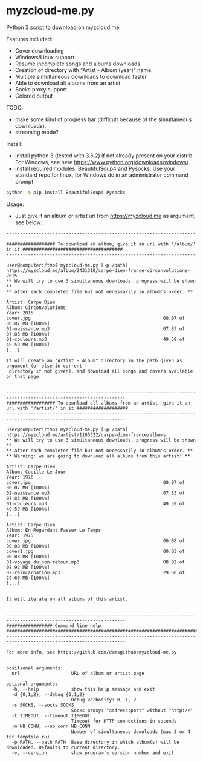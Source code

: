 # myzcloud-me.py
Python 3 script to download on myzcloud.me

Features included:
* Cover downloading
* Windows/Linux support
* Resume incomplete songs and albums downloads
* Creation of directory with "Artist - Album (year)" name.
* Multiple simultaneous downloads to download faster
* Able to download all albums from an artist
* Socks proxy support
* Colored output

TODO:
* make some kind of progress bar (difficult because of the simultaneous downloads).
* streaming mode?

Install:
* install python 3 (tested with 3.6.2) if not already present on your distrib. For Windows, see here https://www.python.org/downloads/windows/
* install required modules: BeautifulSoup4 and Pysocks. Use your standard repo for linux, for Windows do in an administrator command prompt
```sh
python -m pip install BeautifulSoup4 Pysocks
```

Usage:
* Just give it an album or artist url from https://myzcloud.me as argument, see below:

```
------------------------------------------------------------------------------------------------------------------
################## To download an album, give it an url with '/album/' in it #####################################
------------------------------------------------------------------------------------------------------------------
user@computer:/tmp$ myzcloud-me.py [-p /path] https://myzcloud.me/album/2431310/carpe-diem-france-circonvolutions-2015
** We will try to use 3 simultaneous downloads, progress will be shown **
** after each completed file but not necessarily in album's order. **

Artist: Carpe Diem
Album: Circonvolutions
Year: 2015
cover.jpg                                                 00.07 of 00.07 MB [100%%]
02-naissance.mp3                                          07.83 of 07.83 MB [100%%]
01-couleurs.mp3                                           49.59 of 49.59 MB [100%%]
[...]

It will create an "Artist - Album" directory in the path given as argument (or else in current
 directory if not given), and download all songs and covers available on that page.


------------------------------------------------------------------------------------------------------------------
################## To download all albums from an artist, give it an url with '/artist/' in it ###################
------------------------------------------------------------------------------------------------------------------

user@computer:/tmp$ myzcloud-me.py [-p /path] https://myzcloud.me/artist/1105522/carpe-diem-france/albums
** We will try to use 3 simultaneous downloads, progress will be shown **
** after each completed file but not necessarily in album's order. **
** Warning: we are going to download all albums from this artist! **

Artist: Carpe Diem
Album: Cueille Le Jour
Year: 1976
cover.jpg                                                 00.07 of 00.07 MB [100%%]
02-naissance.mp3                                          07.83 of 07.83 MB [100%%]
01-couleurs.mp3                                           49.59 of 49.59 MB [100%%]
[...]

Artist: Carpe Diem
Album: En Regardant Passer Le Temps
Year: 1975
cover.jpg                                                 00.08 of 00.08 MB [100%%]
cover1.jpg                                                00.03 of 00.03 MB [100%%]
01-voyage_du_non-retour.mp3                               08.92 of 08.92 MB [100%%]
02-reincarnation.mp3                                      29.60 of 29.60 MB [100%%]
[...]


It will iterate on all albums of this artist.


------------------------------------------------------------------------------------------------------------------
################# Command line help ##############################################################################
------------------------------------------------------------------------------------------------------------------

For more info, see https://github.com/damsgithub/myzcloud-me.py


positional arguments:
  url                   URL of album or artist page

optional arguments:
  -h, --help            show this help message and exit
  -d {0,1,2}, --debug {0,1,2}
                        Debug verbosity: 0, 1, 2
  -s SOCKS, --socks SOCKS
                        Socks proxy: "address:port" without "http://"
  -t TIMEOUT, --timeout TIMEOUT
                        Timeout for HTTP connections in seconds
  -n NB_CONN, --nb_conn NB_CONN
                        Number of simultaneous downloads (max 3 or 4 for tempfile.ru)
  -p PATH, --path PATH  Base directory in which album(s) will be downloaded. Defaults to current directory.
  -v, --version         show program's version number and exit

```

